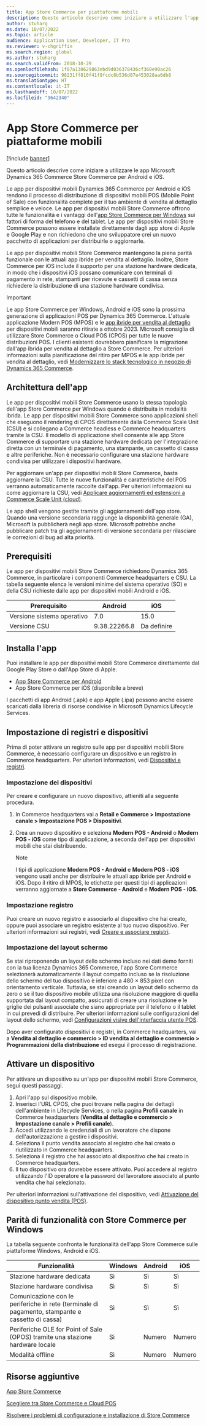 ```yaml
---
title: App Store Commerce per piattaforme mobili
description: Questo articolo descrive come iniziare a utilizzare l'app Microsoft Dynamics 365 Commerce Store Commerce per Android e iOS.
author: stuharg
ms.date: 10/07/2022
ms.topic: article
audience: Application User, Developer, IT Pro
ms.reviewer: v-chgriffin
ms.search.region: global
ms.author: stuharg
ms.search.validFrom: 2018-10-29
ms.openlocfilehash: 1f07a130629863ebd9d036378436cf360e90ac26
ms.sourcegitcommit: 98231ff810f41f9fcdc6b536d87e453028aa6db8
ms.translationtype: HT
ms.contentlocale: it-IT
ms.lasthandoff: 10/07/2022
ms.locfileid: "9642340"
---
```

# <a name="store-commerce-app-for-mobile-platforms"></a>App Store Commerce per piattaforme mobili

[!include [banner](../includes/banner.md)]

Questo articolo descrive come iniziare a utilizzare le app Microsoft Dynamics 365 Commerce Store Commerce per Android e iOS.

Le app per dispositivi mobili Dynamics 365 Commerce per Android e iOS rendono il processo di distribuzione di dispositivi mobili POS (Mobile Point of Sale) con funzionalità complete per il tuo ambiente di vendita al dettaglio semplice e veloce. Le app per dispositivi mobili Store Commerce offrono tutte le funzionalità e i vantaggi dell'[app Store Commerce per Windows](store-commerce.md) sui fattori di forma del telefono e del tablet. Le app per dispositivi mobili Store Commerce possono essere installate direttamente dagli app store di Apple e Google Play e non richiedono che uno sviluppatore crei un nuovo pacchetto di applicazioni per distribuirle o aggiornarle. 

Le app per dispositivi mobili Store Commerce mantengono la piena parità funzionale con le attuali app ibride per vendita al dettaglio. Inoltre, Store Commerce per iOS include il supporto per una stazione hardware dedicata, in modo che i dispositivi iOS possano comunicare con terminali di pagamento in rete, stampanti per ricevute e cassetti di cassa senza richiedere la distribuzione di una stazione hardware condivisa. 

> [!IMPORTANT]
> Le app Store Commerce per Windows, Android e iOS sono la prossima generazione di applicazioni POS per Dynamics 365 Commerce. L'attuale applicazione Modern POS (MPOS) e le [app ibride per vendita al dettaglio](hybridapp.md) per dispositivi mobili saranno ritirate a ottobre 2023. Microsoft consiglia di utilizzare Store Commerce o Cloud POS (CPOS) per tutte le nuove distribuzioni POS. I clienti esistenti dovrebbero pianificare la migrazione dall'app ibrida per vendita al dettaglio a Store Commerce. Per ulteriori informazioni sulla pianificazione del ritiro per MPOS e le app ibride per vendita al dettaglio, vedi [Modernizzare lo stack tecnologico in negozio di Dynamics 365 Commerce](https://www.microsoft.com/download/details.aspx?id=103896). 

## <a name="app-architecture"></a>Architettura dell'app

Le app per dispositivi mobili Store Commerce usano la stessa topologia dell'app Store Commerce per Windows quando è distribuita in modalità ibrida. Le app per dispositivi mobili Store Commerce sono applicazioni shell che eseguono il rendering di CPOS direttamente dalla Commerce Scale Unit (CSU) e si collegano a Commerce headless e Commerce headquarters tramite la CSU. Il modello di applicazione shell consente alle app Store Commerce di supportare una stazione hardware dedicata per l'integrazione diretta con un terminale di pagamento, una stampante, un cassetto di cassa e altre periferiche. Non è necessario configurare una stazione hardware condivisa per utilizzare i dispositivi hardware. 

Per aggiornare un'app per dispositivi mobili Store Commerce, basta aggiornare la CSU. Tutte le nuove funzionalità e caratteristiche del POS verranno automaticamente raccolte dall'app. Per ulteriori informazioni su come aggiornare la CSU, vedi [Applicare aggiornamenti ed estensioni a Commerce Scale Unit (cloud)](../../fin-ops-core/dev-itpro/deployment/update-retail-channel.md).

Le app shell vengono gestite tramite gli aggiornamenti dell'app store. Quando una versione secondaria raggiunge la disponibilità generale (GA), Microsoft la pubblicherà negli app store. Microsoft potrebbe anche pubblicare patch tra gli aggiornamenti di versione secondaria per rilasciare le correzioni di bug ad alta priorità.

## <a name="prerequisites"></a>Prerequisiti

Le app per dispositivi mobili Store Commerce richiedono Dynamics 365 Commerce, in particolare i componenti Commerce headquarters e CSU. La tabella seguente elenca le versioni minime del sistema operativo (SO) e della CSU richieste dalle app per dispositivi mobili Android e iOS. 

| Prerequisito | Android      | iOS  |
| ------------ | ------------ | ---- |
| Versione sistema operativo   | 7.0          | 15.0 |
| Versione CSU  | 9.38.22266.8 | Da definire  |

## <a name="install-the-app"></a>Installa l'app

Puoi installare le app per dispositivi mobili Store Commerce direttamente dal Google Play Store o dall'App Store di Apple. 

- [App Store Commerce per Android](https://aka.ms/storecommerceandroid)
- App Store Commerce per iOS (disponibile a breve)

I pacchetti di app Android (.apk) e app Apple (.ipa) possono anche essere scaricati dalla libreria di risorse condivise in Microsoft Dynamics Lifecycle Services. 

## <a name="device-and-register-setup"></a>Impostazione di registri e dispositivi

Prima di poter attivare un registro sulle app per dispositivi mobili Store Commerce, è necessario configurare un dispositivo e un registro in Commerce headquarters. Per ulteriori informazioni, vedi [Dispositivi e registri](../implementation-considerations-devices.md). 

### <a name="device-setup"></a>Impostazione dei dispositivi

Per creare e configurare un nuovo dispositivo, attieniti alla seguente procedura.

1. In Commerce headquarters vai a **Retail e Commerce \> Impostazione canale \> Impostazione POS \> Dispositivi**. 
1. Crea un nuovo dispositivo e seleziona **Modern POS - Android** o **Modern POS - iOS** come tipo di applicazione, a seconda dell'app per dispositivi mobili che stai distribuendo. 

    > [!NOTE] 
    > I tipi di applicazione **Modern POS - Android** e **Modern POS - iOS** vengono usati anche per distribuire le attuali app ibride per Android e iOS. Dopo il ritiro di MPOS, le etichette per questi tipi di applicazioni verranno aggiornate a **Store Commerce - Android** e **Modern POS - iOS**. 

### <a name="register-setup"></a>Impostazione registro

Puoi creare un nuovo registro e associarlo al dispositivo che hai creato, oppure puoi associare un registro esistente al tuo nuovo dispositivo. Per ulteriori informazioni sui registri, vedi [Creare e associare registri](../tasks/create-associate-registers.md).

### <a name="screen-layout-setup"></a>Impostazione del layout schermo

Se stai riproponendo un layout dello schermo incluso nei dati demo forniti con la tua licenza Dynamics 365 Commerce, l'app Store Commerce selezionerà automaticamente il layout compatto incluso se la risoluzione dello schermo del tuo dispositivo è inferiore a 480 &times; 853 pixel con orientamento verticale. Tuttavia, se stai creando un layout dello schermo da zero o se il tuo dispositivo mobile utilizza una risoluzione maggiore di quella supportata dal layout compatto, assicurati di creare una risoluzione e le griglie dei pulsanti associate che siano appropriate per il telefono o il tablet in cui prevedi di distribuire. Per ulteriori informazioni sulle configurazioni del layout dello schermo, vedi [Configurazioni visive dell'interfaccia utente POS](../pos-screen-layouts.md). 

Dopo aver configurato dispositivi e registri, in Commerce headquarters, vai a **Vendita al dettaglio e commercio \> ID vendita al dettaglio e commercio \> Programmazioni della distribuzione** ed esegui il processo di registrazione.

## <a name="activate-a-device"></a>Attivare un dispositivo

Per attivare un dispositivo su un'app per dispositivi mobili Store Commerce, segui questi passaggi.

1. Apri l'app sul dispositivo mobile.
1. Inserisci l'URL CPOS, che puoi trovare nella pagina dei dettagli dell'ambiente in Lifecycle Services, o nella pagina **Profili canale** in Commerce headquarters (**Vendita al dettaglio e commercio \> Impostazione canale \> Profili canale**).
1. Accedi utilizzando le credenziali di un lavoratore che dispone dell'autorizzazione a gestire i dispositivi.
1. Seleziona il punto vendita associato al registro che hai creato o riutilizzato in Commerce headquarters.
1. Seleziona il registro che hai associato al dispositivo che hai creato in Commerce headquarters.
1. Il tuo dispositivo ora dovrebbe essere attivato. Puoi accedere al registro utilizzando l'ID operatore e la password del lavoratore associato al punto vendita che hai selezionato. 

Per ulteriori informazioni sull'attivazione del dispositivo, vedi [Attivazione del dispositivo punto vendita (POS)](retail-device-activation.md#activate-a-modern-pos-or-cloud-pos-device-by-using-guided-activation).

## <a name="feature-parity-with-store-commerce-for-windows"></a>Parità di funzionalità con Store Commerce per Windows

La tabella seguente confronta le funzionalità dell'app Store Commerce sulle piattaforme Windows, Android e iOS.

| Funzionalità                                                                               | Windows | Android | iOS |
| ------------------------------------------------------------------------------------- | ------- | ------- | --- |
| Stazione hardware dedicata                                                            | Sì     | Sì     | Sì |
| Stazione hardware condivisa                                                               | Sì     | Sì     | Sì |
| Comunicazione con le periferiche in rete (terminale di pagamento, stampante e cassetto di cassa) | Sì     | Sì     | Sì |
| Periferiche OLE for Point of Sale (OPOS) tramite una stazione hardware locale             | Sì     | Numero      | Numero  |
| Modalità offline                                                                          | Sì     | Numero      | Numero  |

## <a name="additional-resources"></a>Risorse aggiuntive

[App Store Commerce](store-commerce.md)

[Scegliere tra Store Commerce e Cloud POS](../mpos-or-cpos.md)

[Risolvere i problemi di configurazione e installazione di Store Commerce](../troubleshoot/store-commerce-setup-installation.md)
